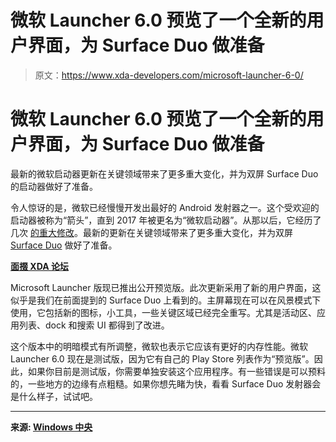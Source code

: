 # 微软 Launcher 6.0 预览了一个全新的用户界面，为 Surface Duo 做准备

> 原文：<https://www.xda-developers.com/microsoft-launcher-6-0/>

# 微软 Launcher 6.0 预览了一个全新的用户界面，为 Surface Duo 做准备

最新的微软启动器更新在关键领域带来了更多重大变化，并为双屏 Surface Duo 的启动器做好了准备。

令人惊讶的是，微软已经慢慢开发出最好的 Android 发射器之一。这个受欢迎的启动器被称为“箭头”，直到 2017 年被更名为“微软启动器”。从那以后，它经历了几次 [的重大修改](https://www.xda-developers.com/microsoft-launcher-5-0-feed-ui-timeline-windows-10-support-android-app-mirroring/)。最新的更新在关键领域带来了更多重大变化，并为双屏 [Surface Duo](https://www.xda-developers.com/microsoft-surface-duo-suface-neo-surface-pro-7-surface-laptop-3/) 做好了准备。

**[面掇 XDA 论坛](https://forum.xda-developers.com/surface-duo)**

Microsoft Launcher 版现已推出公开预览版。此次更新采用了新的用户界面，这似乎是我们在前面提到的 Surface Duo 上看到的。主屏幕现在可以在风景模式下使用，它包括新的图标，小工具，一些关键区域已经完全重写。尤其是活动区、应用列表、dock 和搜索 UI 都得到了改进。

这个版本中的明暗模式有所调整，微软也表示它应该有更好的内存性能。微软 Launcher 6.0 现在是测试版，因为它有自己的 Play Store 列表作为“预览版”。因此，如果你目前是测试版，你需要单独安装这个应用程序。有一些错误是可以预料的，一些地方的边缘有点粗糙。如果你想先睹为快，看看 Surface Duo 发射器会是什么样子，试试吧。

* * *

**来源: [Windows 中央](https://www.windowscentral.com/microsoft-launcher-60-enters-public-preview-new-ui-and-more)**